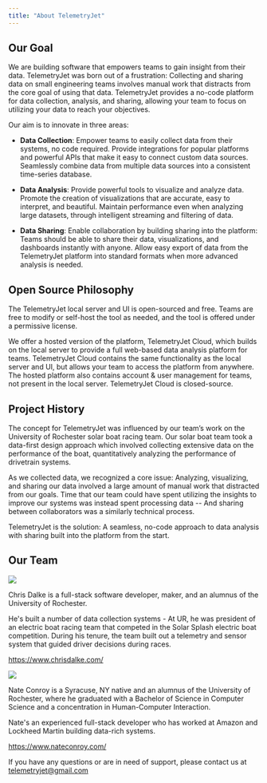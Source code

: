 ```yaml
---
title: "About TelemetryJet"
---
```


## Our Goal
We are building software that empowers teams to gain insight from their data. TelemetryJet was born out of a frustration: Collecting and sharing data on small engineering teams involves manual work that distracts from the core goal of using that data. TelemetryJet provides a no-code platform for data collection, analysis, and sharing, allowing your team to focus on utilizing your data to reach your objectives.

Our aim is to innovate in three areas:
- **Data Collection**:  Empower teams to easily collect data from their systems, no code required. Provide integrations for popular platforms and powerful APIs that make it easy to connect custom data sources. Seamlessly combine data from multiple data sources into a consistent time-series database. 

- **Data Analysis**: Provide powerful tools to visualize and analyze data. Promote the creation of visualizations that are accurate, easy to interpret, and beautiful. Maintain performance even when analyzing large datasets, through intelligent streaming and filtering of data.

- **Data Sharing**: Enable collaboration by building sharing into the platform: Teams should be able to share their data, visualizations, and dashboards instantly with anyone. Allow easy export of data from the TelemetryJet platform into standard formats when more advanced analysis is needed.

## Open Source Philosophy
The TelemetryJet local server and UI is open-sourced and free. Teams are free to modify or self-host the tool as needed, and the tool is offered under a permissive license.

We offer a hosted version of the platform, TelemetryJet Cloud, which builds on the local server to provide a full web-based data analysis platform for teams. TelemetryJet Cloud contains the same functionality as the local server and UI, but allows your team to access the platform from anywhere. The hosted platform also contains account & user management for teams, not present in the local server. TelemetryJet Cloud is closed-source.

## Project History
The concept for TelemetryJet was influenced by our team’s work on the University of Rochester solar boat racing team. Our solar boat team took a data-first design approach which involved collecting extensive data on the performance of the boat, quantitatively analyzing the performance of drivetrain systems.

As we collected data, we recognized a core issue: Analyzing, visualizing, and sharing our data involved a large amount of manual work that distracted from our goals. Time that our team could have spent utilizing the insights to improve our systems was instead spent processing data -- And sharing between collaborators was a similarly technical process.

TelemetryJet is the solution: A seamless, no-code approach to data analysis with sharing built into the platform from the start.

## Our Team
<div class="profileImage">
    <img src="/img/chris.jpg" />
</div> 

<div class="profileText">
<p>Chris Dalke is a full-stack software developer, maker, and an alumnus of the University of Rochester.
</p>
<p>
He's built a number of data collection systems - At UR, he was president of an electric boat racing team that competed in the Solar Splash electric boat competition. During his tenure, the team built out a telemetry and sensor system that guided driver decisions during races.
</p>
<p>
<a href="https://www.chrisdalke.com/"><span class="bp3-icon bp3-icon-globe-network"></span> https://www.chrisdalke.com/</a>
</p>
</div>

<div class="profileImageClearfix"></div>

<div class="profileImage">
    <img src="/img/nate.jpg" />
</div> 

<div class="profileText">
<p>
Nate Conroy is a Syracuse, NY native and an alumnus of the University of Rochester, where he graduated with a Bachelor of Science in Computer Science and a concentration in Human-Computer Interaction.
</p>
<p>
Nate's an experienced full-stack developer who has worked at Amazon and Lockheed Martin building data-rich systems.
</p>
<p>
<a href="https://www.nateconroy.com/"><span class="bp3-icon bp3-icon-globe-network"></span> https://www.nateconroy.com/</a>
</p>
</div>

<div class="profileImageClearfix"></div>

If you have any questions or are in need of support, please contact us at [telemetryjet@gmail.com](mailto:telemetryjet@gmail.com)